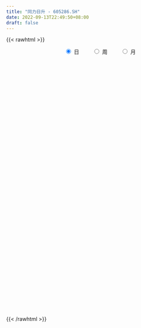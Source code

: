 ```yaml
---
title: "同力日升 - 605286.SH"
date: 2022-09-13T22:49:50+08:00
draft: false
---
```

{{< rawhtml >}}
    <div style="text-align: center">
        <label style="padding: 1rem;"><input style="margin-right: .5rem" type="radio" name="period" value="D" checked onclick="period_change(this)">日</label>
        <label style="padding: 1rem;"><input style="margin-right: .5rem" type="radio" name="period" value="W" onclick="period_change(this)">周</label>
        <label style="padding: 1rem;"><input style="margin-right: .5rem" type="radio" name="period" value="M" onclick="period_change(this)">月</label>
    </div>
    <div id="chart" style="height: 700px;"></div> 
    <script type="text/javascript">
        const D_v = [7486.74,2139.72,2777.3,282894.27,95768.1,127186.05,299269.01,197917.88,209892.09,213650.0,182951.63,218298.23,182790.19,124352.59,91388.5,82594.98,106491.67,67560.82,61882.15,76485.71,62977.68,76844.03,61126.91,70189.13,55046.34,46518.1,132387.56,82372.06,76613.57,45733.54,51325.78,55961.7,35393.06,31443.56,57128.11,55593.84,42682.25,28235.21,28142.97,31103.53,23986.47,26101.16,44082.43,35768.86,33524.09,35424.11,25430.39,29727.42,70916.9,46173.83,30214.25,42071.97,36727.41,21872.66,18181.76,22122.3,36486.61,23249.39,30171.92,32965.62,19610.0,18067.31,26167.56,29533.6,22999.19,26205.04,20975.85,21290.38,18792.71,28735.09,15692.01,15181.53,18984.42,16974.05,17263.28,16082.94,16384.46,13187.89,17193.8,17460.24,16733.64,13689.57,17077.95,15654.47,14197.72,22149.55,22684.76,20351.32,15329.26,31879.94,59666.09,27430.91,29604.12,25749.58,22266.86,15446.77,29741.93,43638.74,29303.58,28922.97,65483.74,57160.72,40984.65,23152.07,15698.41,30662.97,22831.12,16477.54,17658.06,14739.8,24643.38,24723.2,21528.28,18468.33,16223.74,11844.33,13138.43,14116.4,15836.03,24229.73,10795.74,12873.97,9906.92,7697.15,8265.56,18187.41,8668.18,9913.56,9689.97,6862.71,12728.97,25516.32,4724.69,6262.53,10097.72,114011.46,275974.38,125981.27,178657.9,186689.55,60413.54,117264.66,130370.63,38070.41,94135.08,59694.0,71773.38,55368.77,42860.41,65691.21,57430.35,31351.94,33035.89,42184.27,33829.35,42860.6,35145.48,27607.55,54335.7,41584.85,43500.38,35138.61,30857.86,39406.1,25865.0,97807.5,103988.05,84482.21,66728.6,38168.93,28358.28,58835.66,33092.0,39000.18,33415.0,24380.39,25992.18,44333.82,28864.67,31126.13,21590.94,15267.89,24514.86,22664.0,28281.71,41272.44,20974.0,14775.87,18933.76,16765.0,13333.3,18043.0,19359.97,17471.0,17092.41,45734.4,25921.07,25268.0,15323.0,22783.22,15699.07,20257.3,21799.0,22251.91,68681.37,48982.26,39450.59,23074.25,23512.45,67862.1,132793.27,119724.07,79420.94,50482.74,77718.08,70086.8,33333.59,29280.14,44311.42,93975.78,55413.0,35455.01,27449.98,33215.56,34942.34,93966.34,89551.8,62084.19,35103.0,44619.6,106283.3,97784.56,91236.09,60392.07,51354.09,54199.34,50296.03,30186.03,34051.0,24972.0,24843.18,24936.49,21979.0,23248.0,27528.0,19674.09,18648.99,20733.3,49665.21,38709.39,28556.86,20673.0,30510.0,19585.21,19881.18,25896.0,37328.27,43605.32,24139.0,29542.61,29841.15,34136.51,94194.06,79689.73,63900.94,87978.69,71155.4,62398.0,47459.0,39707.0,58562.71,63947.99,103713.93,68070.17,96379.28,115369.86,69056.0,72568.7,46419.51,68348.82,48859.0,50780.97,56102.36,37211.0,45127.0,59032.18,51052.0,28102.97,31714.0,25428.0,45776.21,31854.27,72038.0,81845.82,60113.52,30169.75,28500.5,19385.75,35201.95,40455.93,41483.03,41607.91,43077.89,28614.3,49475.35,29293.37,18144.37,19940.2,43815.37,39850.92,66315.81,60921.09,43893.9,38945.76,26260.3,25174.04,30145.9,26692.27,33157.86,22160.4,45848.38,43351.53,30829.01,28448.56,27546.36,43841.13,66953.76,90660.33,58766.95,46463.0,49380.0,32243.0,47329.2,43567.0,40021.2,36616.5,43260.2,37813.46,41687.94,31373.2,31833.23,25643.0,22190.17,52555.74,44992.56,34753.33,33522.89,46180.0,38052.97,25689.3,63212.05,42028.34]
const D_histogram = [0.0,0.1384843305,0.3702326312,0.6627607571,0.9931317189,1.3461468198,1.5571257819,1.3664418835,1.0412896115,0.9611479605,0.7321744708,0.7329570156,0.5116357517,0.1896198005,-0.03355693,-0.2040672049,-0.4636280124,-0.6552124549,-0.7569162023,-0.845643782,-0.8647763208,-0.9260206294,-0.9055922246,-0.9236008908,-0.9160651565,-0.8506206966,-0.6227368117,-0.5581982276,-0.6090012889,-0.6495513148,-0.607316642,-0.6040068436,-0.5543300001,-0.4833136695,-0.3868653229,-0.2786509187,-0.2261735277,-0.1649177552,-0.1207785868,-0.1098279961,-0.0810743158,-0.060991657,-0.0281122813,0.0207009608,0.0685988927,0.0641162853,0.08241279,0.0997999462,0.1601505775,0.1692345205,0.1816996499,0.2156381208,0.1956710556,0.1610248997,0.1333054373,0.0881024032,-0.0182206648,-0.0953342924,-0.1613674784,-0.162381286,-0.1573186768,-0.1285708407,-0.125758485,-0.1467209048,-0.1256302345,-0.0809153031,-0.0573761124,-0.0469363042,-0.0521671727,-0.0834196001,-0.0857573911,-0.0677395089,-0.0383913968,-0.0308342864,-0.0027996939,0.0283102528,0.0475270563,0.0658318872,0.0562902556,0.036686835,0.0021482573,0.0047266503,0.0240415383,0.0278903345,0.0294380756,-0.0286787445,-0.0496044279,-0.0996162475,-0.1088504018,0.0077618118,0.1007567227,0.1515079916,0.1951121638,0.1817283935,0.1680128036,0.1818668898,0.2214329989,0.2687925047,0.2783745129,0.3161102019,0.4064458481,0.3817748219,0.3562806022,0.2682535239,0.1731149541,0.1591602294,0.1217920707,0.0956808492,0.0669269724,0.0365951629,-0.0295950969,-0.0796237676,-0.0835334178,-0.0836682852,-0.0965556641,-0.0999478301,-0.0880484834,-0.0727314056,-0.0731401063,-0.1017244171,-0.1168822416,-0.1353271409,-0.1245626631,-0.1206595906,-0.0960978231,-0.0449780652,-0.0136129032,-0.0007099628,-0.0000535606,-0.0096600453,-0.0641022788,-0.0051623065,0.1517597729,0.3730103125,0.6348957325,0.9217528488,1.1254367456,1.368407704,1.6380161602,1.8419979526,1.6287468978,1.4435231807,1.2695225749,1.2842828741,1.3862123563,1.2821952515,1.2309528171,1.1233244172,0.8213392952,0.7975905721,0.6649498597,0.4777917444,0.3392138208,0.0856903272,-0.2140204752,-0.44798573,-0.7136109001,-0.8361101143,-0.694647551,-0.5007849936,-0.5402855255,-0.8178397368,-0.9186718403,-0.973472286,-1.2374748094,-1.2068700131,-1.3880487551,-1.5284874702,-1.565536817,-1.5871565386,-1.5381949335,-1.380875624,-1.2851838923,-1.2621150889,-1.1188862233,-0.9729482081,-0.8211722668,-0.7675484503,-0.6310018615,-0.4628787651,-0.3516454985,-0.273441116,-0.1919733779,-0.1269714219,-0.1609236848,-0.0537262829,-0.0575617153,-0.073860402,-0.1109879542,-0.0913246605,-0.0853900242,-0.0600969547,-0.051300921,-0.0672289734,-0.0549075659,-0.1804776303,-0.215726477,-0.1786225376,-0.1857755827,-0.1183995682,-0.1205295534,-0.0286302069,0.1053272854,0.1652098842,0.3193760035,0.375132485,0.3520281529,0.3137275763,0.3118673837,0.4694420005,0.6557138581,0.727459846,0.6786081546,0.5826239709,0.5884371133,0.4349616524,0.3163365802,0.2320725267,0.2332222188,0.3402844235,0.3209950061,0.2221522337,0.1215181427,0.0522013242,-0.0852309691,-0.0026873805,-0.0182462368,-0.0025391611,-0.0905827233,-0.0397222187,0.1715680271,0.3755806323,0.4766890283,0.3958695848,0.2637061451,0.2058822019,0.0332033982,-0.1297356391,-0.3019834645,-0.3567526192,-0.4146144746,-0.4832001033,-0.5270070837,-0.5945435322,-0.6669522812,-0.7211445725,-0.738374828,-0.5671168088,-0.4124001961,-0.2573530277,-0.0987909397,-0.039924656,0.0287642006,0.0482510052,0.0644853612,-0.0697356649,-0.2763861173,-0.2763784404,-0.3146905641,-0.2658051398,-0.1769863454,0.0347175335,0.2835484586,0.5081361425,0.6733265747,0.9200054383,1.0144693716,0.9143663632,0.8562966172,0.7375965684,0.700945913,0.8207068868,0.9531356412,0.8131647208,0.8685129021,0.7050832644,0.4912602322,0.4448411568,0.3439466071,0.3219030492,0.3343874035,0.3766692469,0.3145753817,0.2100205789,0.0193984988,0.0094178046,0.1061414278,0.0895725212,-0.0094668887,-0.0911661622,-0.1415519611,0.0348693758,0.1603263874,0.4562198043,0.7013513822,0.7872604337,0.7275071185,0.6219638736,0.3169751587,0.1173089762,-0.085915703,-0.2198948055,-0.3737851382,-0.4278517115,-0.3989486739,-0.4507503159,-0.4938718414,-0.6487820871,-0.576980493,-0.2646973041,0.044063657,0.3509233568,0.415705465,0.4405627147,0.2925843735,0.1448365279,-0.1306452203,-0.3406229179,-0.2916291651,-0.3349387246,-0.2033248705,-0.2939784923,-0.4183290806,-0.6456728842,-0.6708253575,-0.5695916243,-0.2119079252,-0.0646654262,0.1537035866,0.2210608624,0.0333788087,0.0446881914,0.3363801179,0.3416672697,0.2940208948,0.1282323568,0.1539784265,0.1736296338,0.0233852408,-0.1349025806,-0.3891822433,-0.4335021154,-0.5426611861,-0.8871648946,-1.0827660964,-1.0312794735,-0.8744111095,-0.7164341015,-0.6588608769,-0.314738054,-0.1293364785,-0.1032585335]
const D_fast = [0.0,0.1731054131,0.4974118717,0.9556301868,1.5342840783,2.2238358841,2.8240962917,2.9750228642,2.9101929951,3.0703383342,3.0244084622,3.2084302609,3.115017935,2.8404069339,2.6088409709,2.3873138948,2.0118460842,1.656458528,1.36552573,1.0653872048,0.8300605858,0.5373111198,0.3313414685,0.0824325796,-0.1390479753,-0.2862586895,-0.2140590076,-0.2890699804,-0.4921233638,-0.6950612185,-0.8046557062,-0.9523476186,-1.0412532752,-1.091065362,-1.091333346,-1.0527816715,-1.0568476624,-1.0368213287,-1.0228768071,-1.0393832154,-1.0308981141,-1.0260633695,-1.0002120641,-0.9462235818,-0.8811759267,-0.8696294628,-0.8307297606,-0.7883926178,-0.6880043422,-0.6366117691,-0.5787217272,-0.490873726,-0.4619230274,-0.4563129583,-0.4507060614,-0.4738834947,-0.5847617289,-0.6857089296,-0.7920839852,-0.8336931143,-0.8679601743,-0.8713550484,-0.8999823139,-0.9576249599,-0.9679418483,-0.9434557426,-0.9342605801,-0.9355548479,-0.9538275096,-1.005934837,-1.0297119757,-1.0286289707,-1.0088787079,-1.0090301691,-0.9816955,-0.9435079901,-0.9124094226,-0.8776466198,-0.8731156876,-0.8835473995,-0.9175489128,-0.9137888572,-0.8884635846,-0.8776422048,-0.8687349448,-0.9340214511,-0.9673482415,-1.0422641229,-1.0787108777,-0.9601582111,-0.8419741195,-0.7533458527,-0.6609636396,-0.6289153115,-0.6006277005,-0.5413068918,-0.446382533,-0.3318249011,-0.2526492647,-0.1358860251,0.056061083,0.1268337623,0.1904096932,0.1694459958,0.1175861646,0.1434214972,0.1365013562,0.134310347,0.1222882134,0.1011051945,0.0275161605,-0.0424184521,-0.0672114568,-0.0882633954,-0.1252896904,-0.1536688139,-0.1637815881,-0.1666473617,-0.185341089,-0.239356504,-0.2837348889,-0.3360115735,-0.3563877614,-0.3826495866,-0.3821122749,-0.3422370332,-0.3142750971,-0.3015496474,-0.3009066353,-0.3129281314,-0.3833959345,-0.3257465389,-0.1308845162,0.1836186015,0.6042279546,1.1215232831,1.6065663663,2.1916392506,2.8707517469,3.5352330275,3.7291686972,3.9048257752,4.0482058132,4.3840368309,4.8325194022,5.0490511102,5.3055468802,5.4787495845,5.3820992864,5.5577482062,5.5913449587,5.5236347795,5.4698603112,5.2377593994,4.8845434782,4.5385817909,4.0945538958,3.763027153,3.7308278285,3.7994941375,3.6249222242,3.1429080787,2.8124080151,2.5142394979,1.9408682722,1.6697555651,1.1415646344,0.6190040518,0.1905705008,-0.2278383555,-0.5634254838,-0.7513250803,-0.9769293216,-1.2693892905,-1.4058819808,-1.5031810175,-1.556698143,-1.6949614391,-1.7161653156,-1.6637619105,-1.6404400185,-1.630595915,-1.5971215214,-1.5638624208,-1.638045605,-1.5442797738,-1.562505635,-1.5972694223,-1.662143963,-1.6653118343,-1.6807247041,-1.6704558733,-1.6744850699,-1.7072203656,-1.7086258495,-1.8793153216,-1.9684957874,-1.9760474825,-2.0296444233,-1.9918683008,-2.0241306744,-1.9393888796,-1.779099566,-1.6779144962,-1.443904376,-1.2943647732,-1.2294620671,-1.1893307496,-1.1132240963,-0.8382889794,-0.4880886572,-0.2344777079,-0.1136773606,-0.0640055516,0.0889168691,0.0441818214,0.0046408942,-0.0216050276,0.0378502192,0.2299835297,0.2909428638,0.2476381499,0.1773835946,0.1211171072,-0.0376229284,0.044248815,0.0241283996,0.0392006849,-0.071488558,-0.0305586081,0.2236236445,0.5215314077,0.7418120609,0.7599600135,0.6937231101,0.6873697173,0.5229917632,0.3276188162,0.0798751247,-0.0640821849,-0.225597659,-0.4149833135,-0.5905420648,-0.8067143964,-1.0458612157,-1.28033965,-1.4821636126,-1.4526847956,-1.4010682319,-1.3103593204,-1.1764949673,-1.1276098477,-1.0517299409,-1.020180385,-0.9878246886,-1.139479631,-1.4152266128,-1.4843135459,-1.6012983107,-1.6188641713,-1.5742919633,-1.353908701,-1.0341906613,-0.6825689418,-0.3490468659,0.1276333573,0.4757146335,0.6042032159,0.7602076242,0.8259067175,0.9644925403,1.2894302358,1.6601429005,1.7234631603,1.9959395672,2.0087807456,1.9177727714,1.9825639852,1.9676560873,2.0260882916,2.1221694969,2.258618652,2.2751686322,2.2231189741,2.0373465187,2.0297202756,2.1529792558,2.1588034796,2.0573973474,1.9529065333,1.8671327442,2.0522714251,2.2178100335,2.6277584015,3.0482278249,3.3309519848,3.4530754493,3.5030231727,3.2772782476,3.1069393091,2.8822357041,2.6932829003,2.4459462829,2.2849167818,2.214082651,2.0495934299,1.8830039441,1.5658981767,1.4934546475,1.7395635104,2.0593403858,2.4539309248,2.6226393992,2.7576373276,2.6828050797,2.5712663661,2.2631233128,1.9679898857,1.9440763473,1.8170321067,1.8978147431,1.7336664983,1.5047336398,1.1159716152,0.9231128025,0.8819486296,1.1866553474,1.3177314899,1.5745263993,1.6971488908,1.5178115391,1.5402929698,1.9160799257,2.0067838949,2.0326427438,1.898912295,1.9631529713,2.026211587,1.8818135043,1.6898000377,1.3382248142,1.1855294132,0.940705046,0.3744101138,-0.0918826121,-0.2982158576,-0.3599502709,-0.3810817883,-0.4882237829,-0.2227854735,-0.0697180177,-0.069454706]
const D_slow = [0.0,0.0346210826,0.1271792404,0.2928694297,0.5411523594,0.8776890644,1.2669705098,1.6085809807,1.8689033836,2.1091903737,2.2922339914,2.4754732453,2.6033821833,2.6507871334,2.6423979009,2.5913810997,2.4754740966,2.3116709829,2.1224419323,1.9110309868,1.6948369066,1.4633317492,1.2369336931,1.0060334704,0.7770171812,0.5643620071,0.4086778042,0.2691282473,0.116877925,-0.0455099037,-0.1973390642,-0.3483407751,-0.4869232751,-0.6077516925,-0.7044680232,-0.7741307528,-0.8306741348,-0.8719035736,-0.9020982203,-0.9295552193,-0.9498237982,-0.9650717125,-0.9720997828,-0.9669245426,-0.9497748194,-0.9337457481,-0.9131425506,-0.888192564,-0.8481549197,-0.8058462896,-0.7604213771,-0.7065118469,-0.657594083,-0.617337858,-0.5840114987,-0.5619858979,-0.5665410641,-0.5903746372,-0.6307165068,-0.6713118283,-0.7106414975,-0.7427842077,-0.7742238289,-0.8109040551,-0.8423116138,-0.8625404395,-0.8768844676,-0.8886185437,-0.9016603369,-0.9225152369,-0.9439545846,-0.9608894619,-0.9704873111,-0.9781958827,-0.9788958061,-0.9718182429,-0.9599364789,-0.9434785071,-0.9294059432,-0.9202342344,-0.9196971701,-0.9185155075,-0.9125051229,-0.9055325393,-0.8981730204,-0.9053427065,-0.9177438135,-0.9426478754,-0.9698604758,-0.9679200229,-0.9427308422,-0.9048538443,-0.8560758034,-0.810643705,-0.7686405041,-0.7231737816,-0.6678155319,-0.6006174058,-0.5310237775,-0.4519962271,-0.350384765,-0.2549410596,-0.165870909,-0.0988075281,-0.0555287895,-0.0157387322,0.0147092855,0.0386294978,0.0553612409,0.0645100316,0.0571112574,0.0372053155,0.0163219611,-0.0045951102,-0.0287340263,-0.0537209838,-0.0757331047,-0.0939159561,-0.1122009826,-0.1376320869,-0.1668526473,-0.2006844325,-0.2318250983,-0.261989996,-0.2860144518,-0.2972589681,-0.3006621939,-0.3008396846,-0.3008530747,-0.303268086,-0.3192936557,-0.3205842324,-0.2826442891,-0.189391711,-0.0306677779,0.1997704343,0.4811296207,0.8232315467,1.2327355867,1.6932350749,2.1004217994,2.4613025945,2.7786832383,3.0997539568,3.4463070459,3.7668558587,4.074594063,4.3554251673,4.5607599911,4.7601576341,4.9263950991,5.0458430352,5.1306464904,5.1520690722,5.0985639534,4.9865675209,4.8081647958,4.5991372673,4.4254753795,4.3002791311,4.1652077497,3.9607478155,3.7310798554,3.4877117839,3.1783430816,2.8766255783,2.5296133895,2.147491522,1.7561073177,1.3593181831,0.9747694497,0.6295505437,0.3082545706,-0.0072742016,-0.2869957574,-0.5302328094,-0.7355258762,-0.9274129887,-1.0851634541,-1.2008831454,-1.28879452,-1.357154799,-1.4051481435,-1.436890999,-1.4771219202,-1.4905534909,-1.5049439197,-1.5234090202,-1.5511560088,-1.5739871739,-1.5953346799,-1.6103589186,-1.6231841489,-1.6399913922,-1.6537182837,-1.6988376913,-1.7527693105,-1.7974249449,-1.8438688406,-1.8734687326,-1.903601121,-1.9107586727,-1.8844268514,-1.8431243803,-1.7632803795,-1.6694972582,-1.58149022,-1.5030583259,-1.42509148,-1.3077309799,-1.1438025153,-0.9619375538,-0.7922855152,-0.6466295225,-0.4995202441,-0.390779831,-0.311695686,-0.2536775543,-0.1953719996,-0.1103008937,-0.0300521422,0.0254859162,0.0558654519,0.0689157829,0.0476080407,0.0469361955,0.0423746364,0.0417398461,0.0190941653,0.0091636106,0.0520556174,0.1459507754,0.2651230325,0.3640904287,0.430016965,0.4814875155,0.489788365,0.4573544552,0.3818585891,0.2926704343,0.1890168157,0.0682167898,-0.0635349811,-0.2121708641,-0.3789089345,-0.5591950776,-0.7437887846,-0.8855679868,-0.9886680358,-1.0530062927,-1.0777040276,-1.0876851916,-1.0804941415,-1.0684313902,-1.0523100499,-1.0697439661,-1.1388404954,-1.2079351055,-1.2866077466,-1.3530590315,-1.3973056179,-1.3886262345,-1.3177391199,-1.1907050842,-1.0223734406,-0.792372081,-0.5387547381,-0.3101631473,-0.096088993,0.0883101491,0.2635466274,0.4687233491,0.7070072593,0.9102984395,1.1274266651,1.3036974812,1.4265125392,1.5377228284,1.6237094802,1.7041852425,1.7877820934,1.8819494051,1.9605932505,2.0130983952,2.0179480199,2.0203024711,2.046837828,2.0692309583,2.0668642361,2.0440726956,2.0086847053,2.0174020493,2.0574836461,2.1715385972,2.3468764427,2.5436915511,2.7255683308,2.8810592992,2.9603030888,2.9896303329,2.9681514071,2.9131777058,2.8197314212,2.7127684933,2.6130313249,2.5003437459,2.3768757855,2.2146802638,2.0704351405,2.0042608145,2.0152767288,2.103007568,2.2069339342,2.3170746129,2.3902207063,2.4264298382,2.3937685332,2.3086128037,2.2357055124,2.1519708312,2.1011396136,2.0276449905,1.9230627204,1.7616444993,1.59393816,1.4515402539,1.3985632726,1.3823969161,1.4208228127,1.4760880283,1.4844327305,1.4956047783,1.5796998078,1.6651166252,1.738621849,1.7706799382,1.8091745448,1.8525819532,1.8584282634,1.8247026183,1.7274070575,1.6190315286,1.4833662321,1.2615750084,0.9908834843,0.733063616,0.5144608386,0.3353523132,0.170637094,0.0919525805,0.0596184609,0.0338038275]
const D_data = [['2021-03-22', 21.72, 21.72, 21.72, 21.72],['2021-03-23', 23.89, 23.89, 23.89, 23.89],['2021-03-24', 26.28, 26.28, 26.28, 26.28],['2021-03-25', 28.91, 28.91, 23.65, 28.91],['2021-03-26', 29.0, 31.8, 29.0, 31.8],['2021-03-29', 34.98, 34.98, 34.5, 34.98],['2021-03-30', 37.76, 36.05, 33.23, 38.48],['2021-03-31', 32.46, 32.45, 32.45, 34.9],['2021-04-01', 30.44, 30.58, 29.21, 33.3],['2021-04-02', 29.92, 33.64, 29.44, 33.64],['2021-04-06', 34.45, 31.93, 31.91, 35.0],['2021-04-07', 30.66, 35.12, 30.66, 35.12],['2021-04-08', 34.4, 32.6, 32.03, 34.5],['2021-04-09', 32.03, 30.52, 30.47, 32.49],['2021-04-12', 30.33, 30.72, 29.55, 31.5],['2021-04-13', 30.29, 30.59, 29.61, 31.49],['2021-04-14', 29.7, 28.4, 27.59, 30.05],['2021-04-15', 28.33, 27.92, 27.86, 29.02],['2021-04-16', 28.0, 28.0, 27.5, 28.56],['2021-04-19', 28.0, 27.29, 26.65, 28.01],['2021-04-20', 27.08, 27.44, 27.0, 27.85],['2021-04-21', 27.43, 26.2, 26.1, 27.46],['2021-04-22', 26.3, 26.57, 26.12, 26.85],['2021-04-23', 26.57, 25.52, 25.28, 26.57],['2021-04-26', 25.51, 25.2, 24.8, 25.7],['2021-04-27', 25.02, 25.51, 25.0, 25.62],['2021-04-28', 25.53, 27.82, 25.25, 28.06],['2021-04-29', 26.0, 26.14, 25.81, 27.25],['2021-04-30', 26.01, 24.29, 24.16, 26.19],['2021-05-06', 23.95, 23.67, 23.6, 24.5],['2021-05-07', 23.67, 24.19, 23.67, 24.66],['2021-05-10', 24.19, 23.3, 23.17, 24.19],['2021-05-11', 23.3, 23.5, 23.02, 23.78],['2021-05-12', 23.51, 23.6, 23.29, 23.67],['2021-05-13', 23.72, 23.93, 23.61, 24.57],['2021-05-14', 23.88, 24.26, 23.62, 24.8],['2021-05-17', 24.39, 23.68, 23.4, 24.4],['2021-05-18', 23.71, 23.82, 23.45, 23.95],['2021-05-19', 24.0, 23.65, 23.5, 24.0],['2021-05-20', 23.6, 23.16, 23.11, 23.6],['2021-05-21', 23.16, 23.28, 23.1, 23.54],['2021-05-24', 23.17, 23.11, 23.03, 23.35],['2021-05-25', 23.1, 23.24, 22.5, 23.25],['2021-05-26', 23.21, 23.52, 23.06, 23.8],['2021-05-27', 23.6, 23.67, 23.56, 23.92],['2021-05-28', 23.57, 23.05, 23.02, 23.6],['2021-05-31', 23.0, 23.3, 22.77, 23.49],['2021-06-01', 23.37, 23.33, 23.02, 23.5],['2021-06-02', 23.39, 24.06, 23.25, 24.49],['2021-06-03', 24.0, 23.62, 23.6, 24.18],['2021-06-04', 23.5, 23.75, 23.2, 23.97],['2021-06-07', 23.75, 24.2, 23.75, 24.39],['2021-06-08', 24.35, 23.63, 23.41, 24.35],['2021-06-09', 23.38, 23.35, 23.2, 23.63],['2021-06-10', 23.38, 23.3, 23.22, 23.58],['2021-06-11', 23.3, 22.89, 22.86, 23.37],['2021-06-15', 22.81, 21.66, 21.62, 22.81],['2021-06-16', 21.69, 21.4, 21.03, 21.89],['2021-06-17', 21.42, 20.96, 20.77, 21.47],['2021-06-18', 20.96, 21.37, 20.55, 21.63],['2021-06-21', 21.34, 21.23, 21.09, 21.34],['2021-06-22', 21.28, 21.4, 21.2, 21.59],['2021-06-23', 21.51, 20.95, 20.92, 21.52],['2021-06-24', 20.9, 20.38, 20.37, 20.9],['2021-06-25', 20.56, 20.68, 20.46, 20.94],['2021-06-28', 20.68, 20.95, 20.68, 21.28],['2021-06-29', 20.95, 20.69, 20.69, 21.26],['2021-06-30', 20.73, 20.45, 20.29, 20.76],['2021-07-01', 20.4, 20.1, 20.01, 20.4],['2021-07-02', 20.33, 19.49, 19.42, 20.33],['2021-07-05', 19.31, 19.56, 19.31, 19.59],['2021-07-06', 19.56, 19.66, 19.37, 19.7],['2021-07-07', 19.72, 19.75, 19.5, 20.0],['2021-07-08', 19.89, 19.41, 19.35, 19.9],['2021-07-09', 19.38, 19.61, 19.11, 19.67],['2021-07-12', 19.7, 19.68, 19.61, 19.84],['2021-07-13', 19.77, 19.56, 19.36, 19.77],['2021-07-14', 19.58, 19.56, 19.41, 19.61],['2021-07-15', 19.54, 19.15, 19.12, 19.6],['2021-07-16', 19.02, 18.85, 18.82, 19.13],['2021-07-19', 18.94, 18.4, 18.33, 18.94],['2021-07-20', 18.51, 18.65, 18.35, 18.75],['2021-07-21', 18.78, 18.8, 18.68, 19.07],['2021-07-22', 18.8, 18.56, 18.38, 18.8],['2021-07-23', 18.5, 18.44, 18.42, 18.65],['2021-07-26', 18.44, 17.41, 17.27, 18.49],['2021-07-27', 17.37, 17.5, 16.9, 17.86],['2021-07-28', 17.39, 16.75, 16.71, 17.39],['2021-07-29', 16.78, 16.88, 16.78, 17.07],['2021-07-30', 16.88, 18.57, 16.8, 18.57],['2021-08-02', 19.13, 18.75, 18.14, 19.27],['2021-08-03', 18.47, 18.58, 18.3, 18.61],['2021-08-04', 18.41, 18.76, 18.37, 19.14],['2021-08-05', 18.65, 18.16, 18.16, 18.9],['2021-08-06', 18.21, 18.11, 18.0, 18.65],['2021-08-09', 18.09, 18.49, 17.97, 18.53],['2021-08-10', 18.43, 19.02, 18.36, 19.03],['2021-08-11', 19.03, 19.46, 18.82, 19.92],['2021-08-12', 19.31, 19.28, 19.13, 19.68],['2021-08-13', 19.13, 19.93, 19.09, 19.93],['2021-08-16', 19.98, 21.17, 19.61, 21.8],['2021-08-17', 21.5, 20.18, 20.12, 21.55],['2021-08-18', 20.01, 20.3, 19.3, 20.3],['2021-08-19', 19.99, 19.44, 19.42, 20.01],['2021-08-20', 19.15, 19.02, 18.95, 19.38],['2021-08-23', 19.19, 19.87, 19.11, 20.01],['2021-08-24', 20.09, 19.55, 19.48, 20.29],['2021-08-25', 19.56, 19.61, 19.29, 19.79],['2021-08-26', 19.61, 19.5, 19.31, 19.88],['2021-08-27', 19.5, 19.37, 19.22, 19.68],['2021-08-30', 19.41, 18.67, 18.67, 19.41],['2021-08-31', 18.58, 18.52, 18.52, 19.54],['2021-09-01', 18.5, 18.89, 18.36, 19.11],['2021-09-02', 19.1, 18.86, 18.75, 19.49],['2021-09-03', 18.77, 18.59, 18.48, 18.9],['2021-09-06', 18.59, 18.58, 18.43, 18.65],['2021-09-07', 18.6, 18.71, 18.53, 18.81],['2021-09-08', 18.78, 18.75, 18.68, 18.98],['2021-09-09', 19.0, 18.52, 18.5, 19.0],['2021-09-10', 18.49, 18.0, 17.96, 18.51],['2021-09-13', 18.02, 17.94, 17.79, 18.06],['2021-09-14', 17.85, 17.68, 17.65, 17.98],['2021-09-15', 17.74, 17.89, 17.56, 17.89],['2021-09-16', 17.95, 17.71, 17.69, 17.98],['2021-09-17', 17.57, 17.92, 17.57, 17.92],['2021-09-22', 17.8, 18.36, 17.75, 18.37],['2021-09-23', 18.19, 18.27, 18.15, 18.39],['2021-09-24', 18.27, 18.11, 18.05, 18.4],['2021-09-27', 18.08, 17.95, 17.83, 18.45],['2021-09-28', 17.81, 17.75, 17.75, 17.95],['2021-09-29', 17.75, 16.94, 16.93, 17.75],['2021-09-30', 16.99, 18.3, 16.96, 18.54],['2021-10-22', 20.13, 20.13, 20.13, 20.13],['2021-10-25', 22.14, 22.14, 22.14, 22.14],['2021-10-26', 24.35, 24.35, 24.35, 24.35],['2021-10-27', 26.79, 26.79, 26.15, 26.79],['2021-10-28', 28.88, 27.95, 26.69, 29.47],['2021-10-29', 28.5, 30.75, 28.5, 30.75],['2021-11-01', 33.83, 33.83, 31.01, 33.83],['2021-11-02', 32.45, 35.9, 32.45, 36.96],['2021-11-03', 35.0, 32.31, 32.31, 35.0],['2021-11-04', 31.3, 33.14, 30.71, 33.58],['2021-11-05', 32.0, 33.77, 31.55, 36.2],['2021-11-08', 36.2, 37.15, 35.42, 37.15],['2021-11-09', 38.0, 40.1, 34.9, 40.18],['2021-11-10', 39.3, 39.1, 38.1, 39.73],['2021-11-11', 38.95, 40.91, 38.46, 42.0],['2021-11-12', 39.7, 41.32, 38.35, 43.0],['2021-11-15', 41.0, 39.19, 38.39, 41.0],['2021-11-16', 39.18, 43.11, 37.62, 43.11],['2021-11-17', 42.0, 42.6, 40.6, 44.83],['2021-11-18', 43.24, 42.22, 40.87, 43.89],['2021-11-19', 41.46, 43.0, 41.04, 43.66],['2021-11-22', 41.69, 41.4, 40.57, 42.78],['2021-11-23', 40.58, 40.0, 39.51, 41.32],['2021-11-24', 39.0, 39.83, 38.0, 41.58],['2021-11-25', 39.1, 38.31, 37.88, 39.9],['2021-11-26', 37.23, 39.1, 37.23, 39.1],['2021-11-29', 39.9, 42.49, 39.42, 42.8],['2021-11-30', 42.29, 44.2, 40.99, 44.79],['2021-12-01', 43.96, 41.88, 40.0, 43.96],['2021-12-02', 40.18, 38.07, 37.96, 41.35],['2021-12-03', 38.07, 39.11, 38.07, 40.5],['2021-12-06', 39.52, 39.02, 38.58, 40.38],['2021-12-07', 38.42, 35.12, 35.12, 38.81],['2021-12-08', 35.05, 37.63, 35.05, 38.63],['2021-12-09', 37.07, 33.91, 33.87, 38.05],['2021-12-10', 32.64, 32.71, 31.8, 33.47],['2021-12-13', 32.86, 32.56, 30.88, 33.08],['2021-12-14', 32.08, 31.55, 31.4, 32.3],['2021-12-15', 31.61, 31.42, 31.27, 31.75],['2021-12-16', 31.45, 32.28, 31.08, 32.75],['2021-12-17', 32.16, 31.19, 31.08, 32.16],['2021-12-20', 31.0, 29.6, 29.5, 31.01],['2021-12-21', 29.73, 30.58, 29.53, 30.75],['2021-12-22', 30.7, 30.5, 29.99, 30.75],['2021-12-23', 30.54, 30.57, 30.05, 31.24],['2021-12-24', 30.47, 29.14, 28.42, 30.75],['2021-12-27', 29.0, 29.99, 28.56, 30.28],['2021-12-28', 29.95, 30.61, 29.8, 31.18],['2021-12-29', 30.66, 30.15, 29.77, 30.8],['2021-12-30', 30.22, 29.81, 29.76, 30.52],['2021-12-31', 29.6, 29.9, 29.56, 30.5],['2022-01-04', 29.89, 29.76, 29.21, 30.41],['2022-01-05', 29.99, 28.28, 27.94, 29.99],['2022-01-06', 28.0, 29.95, 27.94, 30.25],['2022-01-07', 29.84, 28.58, 28.48, 30.0],['2022-01-10', 28.37, 28.1, 27.53, 28.99],['2022-01-11', 28.67, 27.4, 27.2, 28.77],['2022-01-12', 27.51, 27.76, 27.21, 27.93],['2022-01-13', 27.46, 27.36, 27.07, 27.7],['2022-01-14', 27.04, 27.4, 26.82, 28.1],['2022-01-17', 27.64, 27.01, 26.85, 27.64],['2022-01-18', 27.1, 26.4, 26.3, 27.1],['2022-01-19', 26.33, 26.46, 25.72, 26.52],['2022-01-20', 26.39, 24.09, 23.83, 26.46],['2022-01-21', 24.15, 24.38, 23.65, 24.48],['2022-01-24', 24.44, 24.88, 24.11, 25.58],['2022-01-25', 24.88, 24.0, 23.9, 25.2],['2022-01-26', 24.19, 24.71, 24.12, 25.2],['2022-01-27', 25.04, 23.65, 23.62, 25.04],['2022-01-28', 23.89, 24.74, 23.22, 24.99],['2022-02-07', 25.1, 25.64, 24.87, 25.8],['2022-02-08', 25.6, 25.08, 24.44, 25.6],['2022-02-09', 25.0, 26.78, 24.68, 27.59],['2022-02-10', 26.4, 26.15, 25.4, 26.84],['2022-02-11', 26.17, 25.31, 25.18, 26.85],['2022-02-14', 25.2, 25.0, 24.6, 25.7],['2022-02-15', 25.0, 25.39, 24.58, 25.87],['2022-02-16', 25.48, 27.93, 25.14, 27.93],['2022-02-17', 27.95, 29.5, 27.34, 30.72],['2022-02-18', 29.12, 29.17, 27.09, 29.8],['2022-02-21', 28.4, 28.16, 27.6, 29.0],['2022-02-22', 27.6, 27.58, 27.16, 28.09],['2022-02-23', 27.3, 29.0, 27.3, 29.48],['2022-02-24', 28.46, 26.95, 26.18, 29.45],['2022-02-25', 27.47, 26.9, 26.7, 27.72],['2022-02-28', 26.97, 26.96, 25.61, 27.28],['2022-03-01', 26.94, 27.96, 26.69, 28.38],['2022-03-02', 27.7, 29.79, 27.09, 30.76],['2022-03-03', 30.01, 28.7, 28.5, 30.16],['2022-03-04', 28.94, 27.6, 27.6, 29.22],['2022-03-07', 27.6, 27.18, 26.8, 27.89],['2022-03-08', 27.45, 27.19, 26.5, 27.95],['2022-03-09', 27.21, 25.77, 24.84, 27.76],['2022-03-10', 26.3, 28.35, 26.21, 28.35],['2022-03-11', 27.7, 27.3, 27.07, 29.08],['2022-03-14', 27.28, 27.69, 26.0, 29.28],['2022-03-15', 27.05, 26.16, 26.01, 27.69],['2022-03-16', 26.99, 27.75, 26.08, 28.1],['2022-03-17', 28.3, 30.53, 27.99, 30.53],['2022-03-18', 30.93, 31.8, 30.53, 32.23],['2022-03-21', 29.99, 31.71, 29.64, 33.36],['2022-03-22', 31.72, 29.88, 29.88, 31.96],['2022-03-23', 29.87, 28.98, 28.57, 30.2],['2022-03-24', 28.9, 29.65, 28.42, 29.88],['2022-03-25', 29.01, 27.75, 27.52, 29.25],['2022-03-28', 27.38, 26.99, 26.48, 28.05],['2022-03-29', 27.1, 25.85, 25.6, 27.24],['2022-03-30', 25.85, 26.49, 25.4, 26.68],['2022-03-31', 26.26, 25.87, 25.63, 26.45],['2022-04-01', 25.7, 25.05, 25.03, 25.87],['2022-04-06', 25.12, 24.65, 24.47, 25.57],['2022-04-07', 24.0, 23.58, 23.58, 24.62],['2022-04-08', 23.66, 22.59, 22.3, 23.99],['2022-04-11', 22.18, 21.85, 21.3, 22.4],['2022-04-12', 21.85, 21.44, 21.04, 21.98],['2022-04-13', 21.44, 23.58, 21.22, 23.58],['2022-04-14', 23.88, 23.73, 22.5, 24.35],['2022-04-15', 23.05, 24.16, 22.68, 24.5],['2022-04-18', 23.88, 24.76, 23.4, 24.84],['2022-04-19', 24.75, 23.89, 23.77, 24.75],['2022-04-20', 23.76, 24.2, 23.17, 24.71],['2022-04-21', 23.97, 23.7, 23.0, 24.39],['2022-04-22', 24.3, 23.65, 23.35, 24.35],['2022-04-25', 23.0, 21.29, 21.29, 23.14],['2022-04-26', 21.1, 19.16, 19.16, 21.1],['2022-04-27', 18.5, 20.8, 18.0, 21.08],['2022-04-28', 20.36, 19.8, 19.73, 21.3],['2022-04-29', 20.05, 20.5, 19.8, 20.88],['2022-05-05', 20.47, 21.0, 20.4, 21.68],['2022-05-06', 20.37, 23.1, 20.15, 23.1],['2022-05-09', 23.98, 24.75, 23.1, 25.41],['2022-05-10', 24.31, 25.87, 24.23, 27.13],['2022-05-11', 26.11, 26.5, 25.95, 27.5],['2022-05-12', 27.3, 29.15, 26.0, 29.15],['2022-05-13', 29.12, 28.85, 28.06, 30.78],['2022-05-16', 28.85, 27.11, 26.74, 28.86],['2022-05-17', 27.12, 27.89, 26.6, 28.0],['2022-05-18', 27.77, 27.29, 27.04, 28.76],['2022-05-19', 26.91, 28.5, 26.88, 29.49],['2022-05-20', 29.62, 31.35, 29.62, 31.35],['2022-05-23', 31.22, 32.99, 30.63, 33.24],['2022-05-24', 32.41, 30.38, 30.38, 32.98],['2022-05-25', 31.98, 33.42, 29.99, 33.42],['2022-05-26', 32.8, 31.19, 30.78, 34.1],['2022-05-27', 31.2, 30.21, 29.8, 32.2],['2022-05-30', 30.48, 32.19, 29.1, 32.3],['2022-05-31', 31.88, 31.65, 31.25, 32.29],['2022-06-01', 31.52, 32.81, 31.01, 34.31],['2022-06-02', 32.84, 33.73, 31.84, 34.11],['2022-06-06', 33.4, 34.8, 32.85, 35.46],['2022-06-07', 34.52, 33.99, 33.5, 37.8],['2022-06-08', 34.14, 33.5, 32.97, 34.65],['2022-06-09', 32.81, 32.0, 31.8, 33.68],['2022-06-10', 32.02, 34.02, 31.87, 35.15],['2022-06-13', 34.98, 35.93, 33.55, 37.0],['2022-06-14', 35.69, 35.1, 34.41, 36.2],['2022-06-15', 35.8, 34.08, 33.5, 35.8],['2022-06-16', 33.6, 34.06, 33.6, 34.87],['2022-06-17', 33.6, 34.29, 33.6, 35.75],['2022-06-20', 36.57, 37.72, 35.0, 37.72],['2022-06-21', 39.0, 38.27, 37.33, 39.87],['2022-06-22', 38.13, 42.1, 38.13, 42.1],['2022-06-23', 42.5, 43.72, 40.9, 43.98],['2022-06-24', 43.27, 43.57, 41.85, 43.57],['2022-06-27', 43.13, 42.8, 41.91, 43.54],['2022-06-28', 42.15, 42.72, 42.07, 43.4],['2022-06-29', 42.4, 39.9, 39.8, 43.09],['2022-06-30', 40.11, 40.45, 39.0, 40.95],['2022-07-01', 39.92, 39.75, 37.86, 40.26],['2022-07-04', 39.0, 40.0, 38.8, 42.49],['2022-07-05', 40.36, 39.14, 37.0, 40.59],['2022-07-06', 38.5, 39.9, 38.36, 40.27],['2022-07-07', 40.26, 40.92, 39.01, 42.38],['2022-07-08', 40.92, 39.87, 39.01, 42.68],['2022-07-11', 39.0, 39.69, 38.14, 39.95],['2022-07-12', 39.0, 37.62, 37.59, 39.59],['2022-07-13', 37.8, 40.05, 37.0, 40.88],['2022-07-14', 40.46, 44.06, 39.69, 44.06],['2022-07-15', 46.0, 45.9, 44.8, 47.78],['2022-07-18', 46.44, 48.0, 45.9, 49.64],['2022-07-19', 47.0, 46.59, 45.68, 50.95],['2022-07-20', 47.15, 47.0, 43.52, 47.5],['2022-07-21', 46.22, 45.13, 44.91, 47.38],['2022-07-22', 45.13, 44.85, 43.88, 45.58],['2022-07-25', 44.85, 42.45, 42.0, 44.85],['2022-07-26', 42.5, 42.1, 40.83, 42.7],['2022-07-27', 42.2, 44.98, 42.11, 45.49],['2022-07-28', 45.49, 43.9, 43.5, 45.49],['2022-07-29', 43.64, 46.42, 43.5, 47.8],['2022-08-01', 46.0, 43.84, 43.01, 46.03],['2022-08-02', 42.52, 42.83, 41.52, 44.2],['2022-08-03', 42.65, 40.42, 40.2, 44.4],['2022-08-04', 40.81, 41.98, 40.42, 43.6],['2022-08-05', 42.08, 43.49, 41.11, 45.2],['2022-08-08', 42.72, 47.84, 41.5, 47.84],['2022-08-09', 48.67, 46.66, 46.21, 51.7],['2022-08-10', 48.2, 48.78, 45.58, 50.07],['2022-08-11', 47.31, 48.02, 46.97, 49.99],['2022-08-12', 47.51, 44.81, 44.81, 49.8],['2022-08-15', 44.81, 47.07, 44.36, 47.35],['2022-08-16', 46.57, 51.78, 46.57, 51.78],['2022-08-17', 52.16, 49.5, 49.0, 53.0],['2022-08-18', 49.67, 49.22, 47.59, 51.12],['2022-08-19', 48.78, 47.58, 46.48, 49.27],['2022-08-22', 47.41, 49.97, 47.41, 50.96],['2022-08-23', 49.7, 50.41, 48.5, 52.89],['2022-08-24', 50.6, 48.27, 47.8, 50.74],['2022-08-25', 49.05, 47.55, 46.33, 50.0],['2022-08-26', 48.06, 45.27, 44.7, 48.46],['2022-08-29', 44.57, 47.0, 44.21, 47.2],['2022-08-30', 47.33, 45.6, 44.8, 47.34],['2022-08-31', 45.69, 41.04, 41.04, 45.82],['2022-09-01', 40.07, 40.81, 39.2, 41.7],['2022-09-02', 40.25, 42.79, 39.63, 43.04],['2022-09-05', 43.05, 44.0, 42.0, 45.5],['2022-09-06', 44.07, 44.29, 42.5, 46.57],['2022-09-07', 44.29, 43.1, 42.66, 45.78],['2022-09-08', 47.38, 47.41, 46.51, 47.41],['2022-09-09', 48.6, 46.69, 45.2, 49.38],['2022-09-13', 47.22, 45.18, 44.53, 48.37]]
const W_v = [391066.13,1047915.0299999999,708392.64,409918.12,347623.46,392937.63,97059.32,235520.27,154150.43,174900.65,202462.79,140976.1,122873.54,116377.66,115999.07,84095.29,80309.33,77353.35,112394.83,164717.56,147053.99,202479.59,102369.49,105586.93,79164.92,49539.34,36769.15,54797.97,4724.69,532327.36,673396.2799999999,319041.64,230369.8,181627.25,205417.4,351548.86,225183.47,167121.57,121364.49,113192.15,81850.93,125578.85,99330.59,201165.13,366966.14,311042.15,258435.35,279126.02,345874.65,307477.62,138988.7,72755.0,147430.98,119206.25,160511.2,63977.66,396918.8199999999,272074.7,452589.24,236196.03,248253.51,182073.18,276021.36,165027.16,192068.82,188066.67,195195.09,158004.81,174016.59,312224.04,199776.9,185968.03,180134.8,206657.21,42028.34]
const W_histogram = [0.0,0.1174245014,-0.0145104277,-0.2574990994,-0.5542166389,-0.7880207163,-0.8962254399,-0.9071429693,-0.9214514399,-0.8871717911,-0.7628625749,-0.6864579018,-0.6846392093,-0.6751358112,-0.691684033,-0.638515793,-0.5991420298,-0.546776667,-0.453305747,-0.3755898063,-0.1654624609,-0.0572025346,0.0620743352,0.109748281,0.1219189719,0.1434680332,0.1866694145,0.2407519054,0.4029316178,1.1844017483,1.8253514234,2.6295596302,3.113334214,3.007708465,2.7808669719,2.0745318211,1.4113885127,0.7730398805,0.3612610822,-0.0204861363,-0.3544171575,-0.7574894096,-0.9653381571,-1.0243269087,-0.7746260489,-0.7339710023,-0.6352616965,-0.5677093844,-0.2156081653,-0.2487645428,-0.4349339751,-0.6909421747,-0.7185436057,-0.732640221,-0.9043421087,-0.7968142857,-0.3170657338,0.1641495977,0.3883877487,0.7363077464,0.9357013398,1.0281399128,1.6213491806,1.6576280295,1.5905954101,1.8358602289,1.807996488,1.7734832102,1.4453897603,1.2184158826,1.1564787356,0.8744006807,0.4562876284,0.3809453755,0.1782729718]
const W_fast = [0.0,0.1467806268,0.0112180908,-0.2961453559,-0.731417055,-1.1622263116,-1.494487395,-1.7321906668,-1.9768619974,-2.1643752964,-2.2307817238,-2.3259915263,-2.4953326361,-2.6546131907,-2.8440824208,-2.950543129,-3.0609548733,-3.1452836773,-3.165139194,-3.1813207049,-3.0125589747,-2.918599682,-2.7838042284,-2.7086932123,-2.6660427785,-2.6086267089,-2.518757974,-2.4044875067,-2.1415748899,-1.0640043224,0.0332832086,1.494881323,2.7569894603,3.4032908276,3.8716660774,3.6839638819,3.3736677016,2.9285790395,2.6071155118,2.2202467592,1.7977114487,1.2052668441,0.7560835574,0.4410130786,0.4970574262,0.3542197222,0.2941136039,0.2197385699,0.5179377476,0.4225902345,0.1276873084,-0.3010564349,-0.5082937674,-0.7055504378,-1.1033378528,-1.1950136012,-0.7945314827,-0.2722787518,0.0490563364,0.5810532707,1.014372199,1.3638457503,2.3623923132,2.8130781695,3.1436944026,3.8479242786,4.2720596598,4.6809171845,4.7141711747,4.7918012676,5.0189838046,4.9555059198,4.6514647745,4.6713588656,4.5132547048]
const W_slow = [0.0,0.0293561254,0.0257285184,-0.0386462564,-0.1772004161,-0.3742055952,-0.5982619552,-0.8250476975,-1.0554105575,-1.2772035053,-1.467919149,-1.6395336244,-1.8106934268,-1.9794773796,-2.1523983878,-2.3120273361,-2.4618128435,-2.5985070103,-2.711833447,-2.8057308986,-2.8470965138,-2.8613971474,-2.8458785636,-2.8184414934,-2.7879617504,-2.7520947421,-2.7054273885,-2.6452394121,-2.5445065077,-2.2484060706,-1.7920682148,-1.1346783072,-0.3563447537,0.3955823625,1.0907991055,1.6094320608,1.962279189,2.1555391591,2.2458544296,2.2407328955,2.1521286062,1.9627562538,1.7214217145,1.4653399873,1.2716834751,1.0881907245,0.9293753004,0.7874479543,0.733545913,0.6713547773,0.5626212835,0.3898857398,0.2102498384,0.0270897831,-0.198995744,-0.3981993155,-0.4774657489,-0.4364283495,-0.3393314123,-0.1552544757,0.0786708592,0.3357058374,0.7410431326,1.15545014,1.5530989925,2.0120640497,2.4640631717,2.9074339743,3.2687814144,3.573385385,3.8625050689,4.0811052391,4.1951771462,4.2904134901,4.334981733]
const W_data = [['2021-03-26', 21.72, 31.8, 21.72, 31.8],['2021-04-02', 34.98, 33.64, 29.21, 38.48],['2021-04-09', 34.45, 30.52, 30.47, 35.12],['2021-04-16', 30.33, 28.0, 27.5, 31.5],['2021-04-23', 28.0, 25.52, 25.28, 28.01],['2021-04-30', 25.51, 24.29, 24.16, 28.06],['2021-05-07', 23.95, 24.19, 23.6, 24.66],['2021-05-14', 24.19, 24.26, 23.02, 24.8],['2021-05-21', 24.39, 23.28, 23.1, 24.4],['2021-05-28', 23.17, 23.05, 22.5, 23.92],['2021-06-04', 23.0, 23.75, 22.77, 24.49],['2021-06-11', 23.75, 22.89, 22.86, 24.39],['2021-06-18', 22.81, 21.37, 20.55, 22.81],['2021-06-25', 21.34, 20.68, 20.37, 21.59],['2021-07-02', 20.68, 19.49, 19.42, 21.28],['2021-07-09', 19.31, 19.61, 19.11, 20.0],['2021-07-16', 19.7, 18.85, 18.82, 19.84],['2021-07-23', 18.94, 18.44, 18.33, 19.07],['2021-07-30', 18.44, 18.57, 16.71, 18.57],['2021-08-06', 19.13, 18.11, 18.0, 19.27],['2021-08-13', 18.09, 19.93, 17.97, 19.93],['2021-08-20', 19.98, 19.02, 18.95, 21.8],['2021-08-27', 19.19, 19.37, 19.11, 20.29],['2021-09-03', 19.41, 18.59, 18.36, 19.54],['2021-09-10', 18.59, 18.0, 17.96, 19.0],['2021-09-17', 18.02, 17.92, 17.56, 18.06],['2021-09-24', 17.8, 18.11, 17.75, 18.4],['2021-09-30', 18.08, 18.3, 16.93, 18.54],['2021-10-22', 20.13, 20.13, 20.13, 20.13],['2021-10-29', 22.14, 30.75, 22.14, 30.75],['2021-11-05', 33.83, 33.77, 30.71, 36.96],['2021-11-12', 36.2, 41.32, 34.9, 43.0],['2021-11-19', 41.0, 43.0, 37.62, 44.83],['2021-11-26', 41.69, 39.1, 37.23, 42.78],['2021-12-03', 39.9, 39.11, 37.96, 44.79],['2021-12-10', 39.52, 32.71, 31.8, 40.38],['2021-12-17', 32.86, 31.19, 30.88, 33.08],['2021-12-24', 31.0, 29.14, 28.42, 31.24],['2021-12-31', 29.0, 29.9, 28.56, 31.18],['2022-01-07', 29.89, 28.58, 27.94, 30.41],['2022-01-14', 28.37, 27.4, 26.82, 28.99],['2022-01-21', 27.64, 24.38, 23.65, 27.64],['2022-01-28', 24.44, 24.74, 23.22, 25.58],['2022-02-11', 25.1, 25.31, 24.44, 27.59],['2022-02-18', 25.2, 29.17, 24.58, 30.72],['2022-02-25', 28.4, 26.9, 26.18, 29.48],['2022-03-04', 26.97, 27.6, 25.61, 30.76],['2022-03-11', 27.6, 27.3, 24.84, 29.08],['2022-03-18', 27.28, 31.8, 26.0, 32.23],['2022-03-25', 29.99, 27.75, 27.52, 33.36],['2022-04-01', 27.38, 25.05, 25.03, 28.05],['2022-04-08', 25.12, 22.59, 22.3, 25.57],['2022-04-15', 22.18, 24.16, 21.04, 24.5],['2022-04-22', 23.88, 23.65, 23.0, 24.84],['2022-04-29', 23.0, 20.5, 18.0, 23.14],['2022-05-06', 20.47, 23.1, 20.15, 23.1],['2022-05-13', 23.98, 28.85, 23.1, 30.78],['2022-05-20', 28.85, 31.35, 26.6, 31.35],['2022-05-27', 31.22, 30.21, 29.8, 34.1],['2022-06-02', 30.48, 33.73, 29.1, 34.31],['2022-06-10', 33.4, 34.02, 31.8, 37.8],['2022-06-17', 34.98, 34.29, 33.5, 37.0],['2022-06-24', 36.57, 43.57, 35.0, 43.98],['2022-07-01', 43.13, 39.75, 37.86, 43.54],['2022-07-08', 39.0, 39.87, 37.0, 42.68],['2022-07-15', 39.0, 45.9, 37.0, 47.78],['2022-07-22', 46.44, 44.85, 43.52, 50.95],['2022-07-29', 44.85, 46.42, 40.83, 47.8],['2022-08-05', 46.0, 43.49, 40.2, 46.03],['2022-08-12', 42.72, 44.81, 41.5, 51.7],['2022-08-19', 44.81, 47.58, 44.36, 53.0],['2022-08-26', 47.41, 45.27, 44.7, 52.89],['2022-09-02', 44.57, 42.79, 39.2, 47.34],['2022-09-09', 43.05, 46.69, 42.0, 49.38],['2022-09-16', 47.22, 45.18, 44.53, 48.37]]
const M_v = [1015439.0699999999,2282413.9399999995,687061.0599999999,625730.97,401680.6,665987.21,276491.73,537052.05,1500355.5200000003,974715.2400000001,419952.52,908453.5599999999,1275685.71,524839.92,1304548.6299999999,947100.0000000001,774818.4200000002,972374.4699999999,328431.4399999999]
const M_histogram = [0.0,-0.5207521368,-0.8818433876,-1.2406242436,-1.5144183359,-1.6003536421,-1.5712393029,-0.6593893238,0.8232621156,0.8131412619,0.4493503404,0.3529065921,0.2170458004,-0.2100330756,0.2574928895,1.1106729655,1.9777130207,2.0791504775,2.2982108937]
const M_fast = [0.0,-0.6509401709,-1.2324922687,-1.9014291856,-2.5538278619,-3.0398515786,-3.4035470651,-2.656544417,-0.9680774487,-0.7749129869,-1.0263663233,-1.0345834236,-1.1161827651,-1.59576991,-1.0638707226,0.0669775948,1.4284459052,2.0496709813,2.8432841209]
const M_slow = [0.0,-0.1301880342,-0.3506488811,-0.660804942,-1.039409526,-1.4394979365,-1.8323077622,-1.9971550932,-1.7913395643,-1.5880542488,-1.4757166637,-1.3874900157,-1.3332285656,-1.3857368345,-1.3213636121,-1.0436953707,-0.5492671155,-0.0294794962,0.5450732273]
const M_data = [['2021-03-31', 21.72, 32.45, 21.72, 38.48],['2021-04-30', 30.44, 24.29, 24.16, 35.12],['2021-05-31', 23.95, 23.3, 22.5, 24.8],['2021-06-30', 23.37, 20.45, 20.29, 24.49],['2021-07-30', 20.4, 18.57, 16.71, 20.4],['2021-08-31', 19.13, 18.52, 17.97, 21.8],['2021-09-30', 18.5, 18.3, 16.93, 19.49],['2021-10-29', 20.13, 30.75, 20.13, 30.75],['2021-11-30', 33.83, 44.2, 30.71, 44.83],['2021-12-31', 43.96, 29.9, 28.42, 43.96],['2022-01-28', 29.89, 24.74, 23.22, 30.41],['2022-02-28', 25.1, 26.96, 24.44, 30.72],['2022-03-31', 26.94, 25.87, 24.84, 33.36],['2022-04-29', 25.7, 20.5, 18.0, 25.87],['2022-05-31', 20.47, 31.65, 20.15, 34.1],['2022-06-30', 31.52, 40.45, 31.01, 43.98],['2022-07-29', 39.92, 46.42, 37.0, 50.95],['2022-08-31', 46.0, 41.04, 40.2, 53.0],['2022-09-30', 40.07, 45.18, 39.2, 49.38]]
        const D_a = [null,null,null,null,null,null,38.48,null,null,null,null,null,null,null,null,null,null,null,null,null,null,null,null,null,null,null,null,null,null,null,null,null,23.02,null,null,null,null,null,24.0,null,null,null,22.5,null,null,null,null,null,24.49,null,null,null,null,null,null,null,null,null,null,null,null,null,null,null,null,null,null,null,null,null,null,null,null,null,null,null,null,null,null,null,null,null,null,null,null,null,null,16.71,null,null,null,null,null,null,null,null,null,null,null,null,21.8,null,null,null,null,null,null,null,null,null,null,null,18.36,null,null,null,null,null,19.0,null,null,null,17.56,null,null,null,null,null,null,null,null,null,null,null,null,null,null,null,null,null,null,null,null,null,null,null,null,null,null,null,44.83,null,null,null,null,null,null,null,null,null,null,null,null,null,null,null,null,null,null,null,null,null,null,null,null,null,null,null,null,null,null,null,null,null,null,null,null,null,null,null,null,null,null,null,null,null,null,null,null,null,null,23.22,null,null,null,null,null,null,null,null,30.72,null,null,null,null,null,null,null,null,null,null,null,null,null,24.84,null,null,null,null,null,null,null,33.36,null,null,null,null,null,null,null,null,null,null,null,null,null,21.04,null,null,null,24.84,null,null,null,null,null,null,18.0,null,null,null,null,null,null,null,null,null,null,null,null,null,null,null,null,null,null,null,null,null,null,null,null,37.8,null,null,null,null,null,33.5,null,null,null,null,null,43.98,null,null,null,null,null,null,null,37.0,null,null,null,null,null,null,null,null,null,50.95,null,null,null,null,null,null,null,null,null,null,40.2,null,null,null,null,null,null,null,null,null,53.0,null,null,null,null,null,null,null,null,null,null,39.2,null,null,null,null,null,49.38,null]
const W_a = [null,38.48,null,null,null,null,null,null,null,null,null,null,null,null,null,null,null,null,16.71,null,null,null,null,null,null,null,null,null,null,null,null,null,44.83,null,null,null,null,null,null,null,null,null,23.22,null,null,null,null,null,null,33.36,null,null,null,null,18.0,null,null,null,null,null,null,null,null,null,null,null,null,null,null,null,53.0,null,null,null,null]
const M_a = [null,null,null,null,16.71,null,null,null,44.83,null,null,null,null,18.0,null,null,null,53.0,null]
        const D_b = [[{ coord: ['2021-03-30', 24.0] }, { coord: ['2021-06-02', 23.02] }],[{ coord: ['2021-07-28', 19.0] }, { coord: ['2021-09-15', 18.36] }],[{ coord: ['2021-11-17', 30.72] }, { coord: ['2022-03-21', 24.84] }],[{ coord: ['2022-04-12', 24.84] }, { coord: ['2022-06-07', 21.04] }],[{ coord: ['2022-06-07', 37.8] }, { coord: ['2022-07-05', 37.0] }],[{ coord: ['2022-07-19', 50.95] }, { coord: ['2022-09-01', 40.2] }]]
const W_b = [[{ coord: ['2021-04-02', 38.48] }, { coord: ['2022-04-29', 23.22] }]]
const M_b = [[{ coord: ['2021-07-30', 44.83] }, { coord: ['2022-08-31', 18.0] }]]
    </script>
{{< /rawhtml >}}